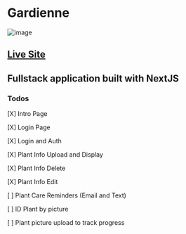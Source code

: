 # Gardienne

![image](https://user-images.githubusercontent.com/44857032/227750945-96aa79b0-77dc-4eef-88f3-1c86f81c71d2.png)

## [Live Site](https://planta-dj4vk7j31-bwsrcurtis.vercel.app/)

## Fullstack application built with NextJS

### Todos

[X] Intro Page

[X] Login Page

[X] Login and Auth

[X] Plant Info Upload and Display

[X] Plant Info Delete

[X] Plant Info Edit

[ ] Plant Care Reminders (Email and Text)

[ ] ID Plant by picture

[ ] Plant picture upload to track progress
